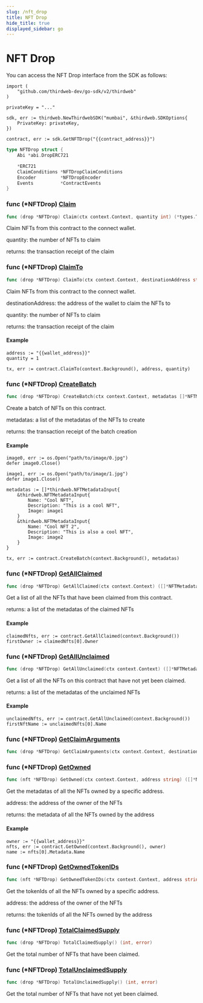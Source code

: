 ```yaml
---
slug: /nft_drop
title: NFT Drop
hide_title: true
displayed_sidebar: go
---
```


# NFT Drop

You can access the NFT Drop interface from the SDK as follows:

```
import (
	"github.com/thirdweb-dev/go-sdk/v2/thirdweb"
)

privateKey = "..."

sdk, err := thirdweb.NewThirdwebSDK("mumbai", &thirdweb.SDKOptions{
	PrivateKey: privateKey,
})

contract, err := sdk.GetNFTDrop("{{contract_address}}")
```

```go
type NFTDrop struct {
    Abi *abi.DropERC721

    *ERC721
    ClaimConditions *NFTDropClaimConditions
    Encoder         *NFTDropEncoder
    Events          *ContractEvents
}
```

### func \(\*NFTDrop\) [Claim](https://github.com/thirdweb-dev/go-sdk/blob/main/thirdweb/nft_drop.go#L285)

```go
func (drop *NFTDrop) Claim(ctx context.Context, quantity int) (*types.Transaction, error)
```

Claim NFTs from this contract to the connect wallet\.

quantity: the number of NFTs to claim

returns: the transaction receipt of the claim

### func \(\*NFTDrop\) [ClaimTo](https://github.com/thirdweb-dev/go-sdk/blob/main/thirdweb/nft_drop.go#L304)

```go
func (drop *NFTDrop) ClaimTo(ctx context.Context, destinationAddress string, quantity int) (*types.Transaction, error)
```

Claim NFTs from this contract to the connect wallet\.

destinationAddress: the address of the wallet to claim the NFTs to

quantity: the number of NFTs to claim

returns: the transaction receipt of the claim

#### Example

```
address := "{{wallet_address}}"
quantity = 1

tx, err := contract.ClaimTo(context.Background(), address, quantity)
```

### func \(\*NFTDrop\) [CreateBatch](https://github.com/thirdweb-dev/go-sdk/blob/main/thirdweb/nft_drop.go#L238)

```go
func (drop *NFTDrop) CreateBatch(ctx context.Context, metadatas []*NFTMetadataInput) (*types.Transaction, error)
```

Create a batch of NFTs on this contract\.

metadatas: a list of the metadatas of the NFTs to create

returns: the transaction receipt of the batch creation

#### Example

```
image0, err := os.Open("path/to/image/0.jpg")
defer image0.Close()

image1, err := os.Open("path/to/image/1.jpg")
defer image1.Close()

metadatas := []*thirdweb.NFTMetadataInput{
	&thirdweb.NFTMetadataInput{
		Name: "Cool NFT",
		Description: "This is a cool NFT",
		Image: image1
	}
	&thirdweb.NFTMetadataInput{
		Name: "Cool NFT 2",
		Description: "This is also a cool NFT",
		Image: image2
	}
}

tx, err := contract.CreateBatch(context.Background(), metadatas)
```

### func \(\*NFTDrop\) [GetAllClaimed](https://github.com/thirdweb-dev/go-sdk/blob/main/thirdweb/nft_drop.go#L140)

```go
func (drop *NFTDrop) GetAllClaimed(ctx context.Context) ([]*NFTMetadataOwner, error)
```

Get a list of all the NFTs that have been claimed from this contract\.

returns: a list of the metadatas of the claimed NFTs

#### Example

```
claimedNfts, err := contract.GetAllClaimed(context.Background())
firstOwner := claimedNfts[0].Owner
```

### func \(\*NFTDrop\) [GetAllUnclaimed](https://github.com/thirdweb-dev/go-sdk/blob/main/thirdweb/nft_drop.go#L164)

```go
func (drop *NFTDrop) GetAllUnclaimed(ctx context.Context) ([]*NFTMetadata, error)
```

Get a list of all the NFTs on this contract that have not yet been claimed\.

returns: a list of the metadatas of the unclaimed NFTs

#### Example

```
unclaimedNfts, err := contract.GetAllUnclaimed(context.Background())
firstNftName := unclaimedNfts[0].Name
```

### func \(\*NFTDrop\) [GetClaimArguments](https://github.com/thirdweb-dev/go-sdk/blob/main/thirdweb/nft_drop.go#L345-L352)

```go
func (drop *NFTDrop) GetClaimArguments(ctx context.Context, destinationAddress string, quantity int) (*ClaimArguments, error)
```

### func \(\*NFTDrop\) [GetOwned](https://github.com/thirdweb-dev/go-sdk/blob/main/thirdweb/nft_drop.go#L89)

```go
func (nft *NFTDrop) GetOwned(ctx context.Context, address string) ([]*NFTMetadataOwner, error)
```

Get the metadatas of all the NFTs owned by a specific address\.

address: the address of the owner of the NFTs

returns: the metadata of all the NFTs owned by the address

#### Example

```
owner := "{{wallet_address}}"
nfts, err := contract.GetOwned(context.Background(), owner)
name := nfts[0].Metadata.Name
```

### func \(\*NFTDrop\) [GetOwnedTokenIDs](https://github.com/thirdweb-dev/go-sdk/blob/main/thirdweb/nft_drop.go#L106)

```go
func (nft *NFTDrop) GetOwnedTokenIDs(ctx context.Context, address string) ([]*big.Int, error)
```

Get the tokenIds of all the NFTs owned by a specific address\.

address: the address of the owner of the NFTs

returns: the tokenIds of all the NFTs owned by the address

### func \(\*NFTDrop\) [TotalClaimedSupply](https://github.com/thirdweb-dev/go-sdk/blob/main/thirdweb/nft_drop.go#L185)

```go
func (drop *NFTDrop) TotalClaimedSupply() (int, error)
```

Get the total number of NFTs that have been claimed\.

### func \(\*NFTDrop\) [TotalUnclaimedSupply](https://github.com/thirdweb-dev/go-sdk/blob/main/thirdweb/nft_drop.go#L195)

```go
func (drop *NFTDrop) TotalUnclaimedSupply() (int, error)
```

Get the total number of NFTs that have not yet been claimed\.
